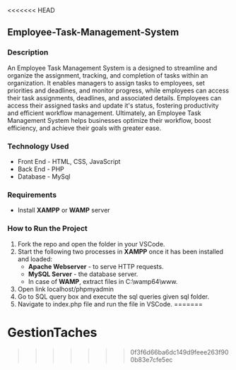<<<<<<< HEAD
## Employee-Task-Management-System
### Description
An Employee Task Management System is a designed to streamline and organize the assignment, tracking, and completion of tasks within an organization. It enables managers to assign tasks to employees, set priorities and deadlines, and monitor progress, while employees can access their task assignments, deadlines, and associated details. Employees can access their assigned tasks and update it's status, fostering productivity and efficient workflow management. Ultimately, an Employee Task Management System helps businesses optimize their workflow, boost efficiency, and achieve their goals with greater ease.
### Technology Used
* Front End - HTML, CSS, JavaScript
* Back End - PHP
* Database - MySql
### Requirements
* Install **XAMPP** or **WAMP** server
### How to Run the Project
1. Fork the repo and open the folder in your VSCode.
2. Start the following two processes in **XAMPP** once it has been installed and loaded:
   * **Apache Webserver** - to serve HTTP requests.
   * **MySQL Server** - the database server.
   * In case of **WAMP**, extract files in C:\wamp64\www.
3. Open link localhost/phpmyadmin
4. Go to SQL query box and execute the sql queries given sql folder.
5. Navigate to index.php file and run the file in VSCode.
=======
# GestionTaches
>>>>>>> 0f3f6d66ba6dc149d9feee263f900b83e7cfe5ec
